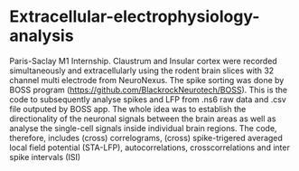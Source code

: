 # Extracellular-electrophysiology-analysis
Paris-Saclay M1 Internship. Claustrum and Insular cortex were recorded simultaneously and extracellularly using the rodent brain slices with 32 channel multi electrode from NeuroNexus.
The spike sorting was done by BOSS program (https://github.com/BlackrockNeurotech/BOSS).
This is the code to subsequently analyse spikes and LFP from .ns6 raw data and .csv file outputed by BOSS app. The whole idea was to establish the directionality of the neuronal signals between the brain areas as well as analyse the single-cell signals inside individual brain regions.
The code, therefore, includes (cross) correlograms, (cross) spike-trigered averaged local field potential (STA-LFP), autocorrelations, crosscorrelations and inter spike intervals (ISI)
